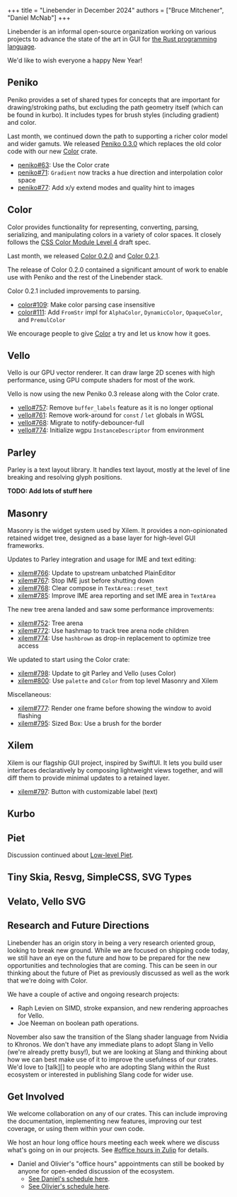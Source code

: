 +++
title = "Linebender in December 2024"
authors = ["Bruce Mitchener", "Daniel McNab"]
+++

Linebender is an informal open-source organization working on various projects to advance the state of the art in GUI for [the Rust programming language](https://rust-lang.org).

We'd like to wish everyone a happy New Year!

## Peniko

Peniko provides a set of shared types for concepts that are important for drawing/stroking paths, but excluding the path geometry itself (which can be found in kurbo).
It includes types for brush styles (including gradient) and color.

Last month, we continued down the path to supporting a richer color model and wider gamuts.
We released [Peniko 0.3.0] which replaces the old color code with our new [Color] crate.

* [peniko#63]: Use the Color crate
* [peniko#71]: `Gradient` now tracks a hue direction and interpolation color space
* [peniko#77]: Add x/y extend modes and quality hint to images

## Color

Color provides functionality for representing, converting, parsing, serializing, and manipulating colors in a variety of color spaces.
It closely follows the [CSS Color Module Level 4] draft spec.

Last month, we released [Color 0.2.0] and [Color 0.2.1].

The release of Color 0.2.0 contained a significant amount of work to enable use with Peniko and the rest of the Linebender stack.

Color 0.2.1 included improvements to parsing.

* [color#109]: Make color parsing case insensitive
* [color#111]: Add `FromStr` impl for `AlphaColor`, `DynamicColor`, `OpaqueColor`, and `PremulColor`

We encourage people to give [Color] a try and let us know how it goes.

## Vello

Vello is our GPU vector renderer.
It can draw large 2D scenes with high performance, using GPU compute shaders for most of the work.

Vello is now using the new Peniko 0.3 release along with the Color crate.

* [vello#757]: Remove `buffer_labels` feature as it is no longer optional
* [vello#761]: Remove work-around for `const` / `let` globals in WGSL
* [vello#768]: Migrate to notify-debouncer-full
* [vello#774]: Initialize wgpu `InstanceDescriptor` from environment

## Parley

Parley is a text layout library.
It handles text layout, mostly at the level of line breaking and resolving glyph positions.

**TODO: Add lots of stuff here**

## Masonry

Masonry is the widget system used by Xilem.
It provides a non-opinionated retained widget tree, designed as a base layer for high-level GUI frameworks.

Updates to Parley integration and usage for IME and text editing:

* [xilem#766]: Update to upstream unbatched PlainEditor
* [xilem#767]: Stop IME just before shutting down
* [xilem#768]: Clear compose in `TextArea::reset_text`
* [xilem#785]: Improve IME area reporting and set IME area in `TextArea`

The new tree arena landed and saw some performance improvements:

* [xilem#752]: Tree arena
* [xilem#772]: Use hashmap to track tree arena node children
* [xilem#774]: Use `hashbrown` as drop-in replacement to optimize tree access

We updated to start using the Color crate:

* [xilem#798]: Update to git Parley and Vello (uses Color)
* [xilem#800]: Use `palette` and `Color` from top level Masonry and Xilem

Miscellaneous:

* [xilem#777]: Render one frame before showing the window to avoid flashing
* [xilem#795]: Sized Box: Use a brush for the border

## Xilem

Xilem is our flagship GUI project, inspired by SwiftUI.
It lets you build user interfaces declaratively by composing lightweight views together, and will diff them to provide minimal updates to a retained layer.

* [xilem#797]: Button with customizable label (text)

## Kurbo

## Piet

Discussion continued about [Low-level Piet].

## Tiny Skia, Resvg, SimpleCSS, SVG Types

## Velato, Vello SVG

## Research and Future Directions

Linebender has an origin story in being a very research oriented group, looking to break new ground.
While we are focused on shipping code today, we still have an eye on the future and how to be prepared for the new opportunities and technologies that are coming.
This can be seen in our thinking about the future of Piet as previously discussed as well as the work that we're doing with Color.

We have a couple of active and ongoing research projects:

* Raph Levien on SIMD, stroke expansion, and new rendering approaches for Vello.
* Joe Neeman on boolean path operations.

November also saw the transition of the Slang shader language from Nvidia to Khronos.
We don't have any immediate plans to adopt Slang in Vello (we're already pretty busy!), but we are looking at Slang and thinking about how we can best make use of it to improve the usefulness of our crates.
We'd love to [talk][] to people who are adopting Slang within the Rust ecosystem or interested in publishing Slang code for wider use.

## Get Involved

We welcome collaboration on any of our crates.
This can include improving the documentation, implementing new features, improving our test coverage, or using them within your own code.

We host an hour long office hours meeting each week where we discuss what's going on in our projects.
See [#office hours in Zulip](https://xi.zulipchat.com/#narrow/channel/359642-office-hours) for details.

* Daniel and Olivier's "office hours" appointments can still be booked by anyone for open-ended discussion of the ecosystem.
  * [See Daniel's schedule here](https://calendar.google.com/calendar/u/0/appointments/schedules/AcZssZ32eQYJ9DtZ_wJaYNtT36YioETiloZDIdImFpBFRo5-XsqGzpikgkg47LPsiHhpiwiQ1orOwwW2).
  * [See Olivier's schedule here](https://calendar.google.com/calendar/u/0/appointments/schedules/AcZssZ2t767ZRETD_TkRI_VxK2ZTG0VrO9OZ4l7HvTxefhtJcg85iK0ZN7zWNnAEZtH0Dn7C1GKxrmYM).

[CSS Color Module Level 4]: https://www.w3.org/TR/css-color-4/
[Low-level Piet]: https://xi.zulipchat.com/#narrow/channel/197075-gpu/topic/Low-level.20Piet

[color#109]: https://github.com/linebender/color/pull/109
[color#111]: https://github.com/linebender/color/pull/111
[peniko#63]: https://github.com/linebender/peniko/pull/63
[peniko#71]: https://github.com/linebender/peniko/pull/71
[peniko#77]: https://github.com/linebender/peniko/pull/77
[vello#757]: https://github.com/linebender/vello/pull/757
[vello#761]: https://github.com/linebender/vello/pull/761
[vello#768]: https://github.com/linebender/vello/pull/768
[vello#774]: https://github.com/linebender/vello/pull/774
[xilem#752]: https://github.com/linebender/xilem/pull/752
[xilem#766]: https://github.com/linebender/xilem/pull/766
[xilem#767]: https://github.com/linebender/xilem/pull/767
[xilem#768]: https://github.com/linebender/xilem/pull/768
[xilem#772]: https://github.com/linebender/xilem/pull/772
[xilem#774]: https://github.com/linebender/xilem/pull/774
[xilem#777]: https://github.com/linebender/xilem/pull/777
[xilem#785]: https://github.com/linebender/xilem/pull/785
[xilem#795]: https://github.com/linebender/xilem/pull/795
[xilem#797]: https://github.com/linebender/xilem/pull/797
[xilem#798]: https://github.com/linebender/xilem/pull/798
[xilem#800]: https://github.com/linebender/xilem/pull/800

[Color]: https://docs.rs/color/
[Color 0.2.0]: https://github.com/linebender/color/releases/tag/v0.2.0
[Color 0.2.1]: https://github.com/linebender/color/releases/tag/v0.2.1
[Peniko 0.3.0]: https://github.com/linebender/peniko/releases/tag/v0.3.0
